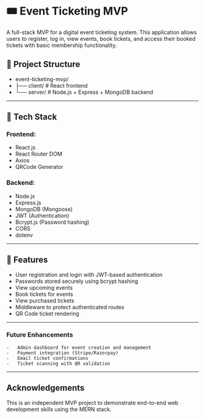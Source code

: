 # 🎟️ Event Ticketing MVP

A full-stack MVP for a digital event ticketing system. This application allows users to register, log in, view events, book tickets, and access their booked tickets with basic membership functionality.

## 📁 Project Structure
- event-ticketing-mvp/
- ├── client/      # React frontend
- └── server/      # Node.js + Express + MongoDB backend

---

## 🔧 Tech Stack

### Frontend:
- React.js
- React Router DOM
- Axios
- QRCode Generator

### Backend:
- Node.js
- Express.js
- MongoDB (Mongoose)
- JWT (Authentication)
- Bcrypt.js (Password hashing)
- CORS
- dotenv

---

## 🔐 Features

- User registration and login with JWT-based authentication
- Passwords stored securely using bcrypt hashing
- View upcoming events
- Book tickets for events
- View purchased tickets
- Middleware to protect authenticated routes
- QR Code ticket rendering

---
### Future Enhancements
	-	Admin dashboard for event creation and management
	-	Payment integration (Stripe/Razorpay)
	-	Email ticket confirmations
	-	Ticket scanning with QR validation
---
## Acknowledgements

This is an independent MVP project to demonstrate end-to-end web development skills using the MERN stack.
